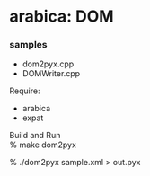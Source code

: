  arabica: DOM
==============

### samples
- dom2pyx.cpp <br/>
- DOMWriter.cpp <br/>

Require:
-  arabica  <br/>
- expat  <br/>

Build and Run <br/>
% make dom2pyx <br/>

%  ./dom2pyx sample.xml > out.pyx <br/>

